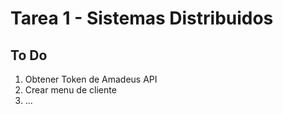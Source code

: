 # Tarea 1 - Sistemas Distribuidos

## To Do

1. Obtener Token de Amadeus API
2. Crear menu de cliente
3. ...

